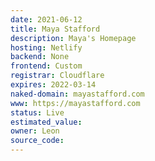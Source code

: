 ```yaml
---
date: 2021-06-12
title: Maya Stafford
description: Maya's Homepage
hosting: Netlify
backend: None
frontend: Custom
registrar: Cloudflare
expires: 2022-03-14 
naked-domain: mayastafford.com
www: https://mayastafford.com
status: Live
estimated_value:
owner: Leon
source_code:
---
```





